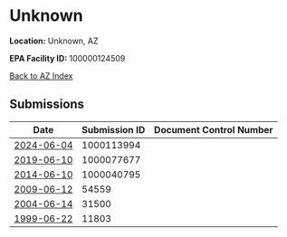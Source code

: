 # Unknown

**Location:** Unknown, AZ

**EPA Facility ID:** 100000124509

[Back to AZ Index](../../index.md)

## Submissions

| Date | Submission ID | Document Control Number |
|------|--------------|-------------------------|
| [2024-06-04](submissions/1000113994.md) | 1000113994 |  |
| [2019-06-10](submissions/1000077677.md) | 1000077677 |  |
| [2014-06-10](submissions/1000040795.md) | 1000040795 |  |
| [2009-06-12](submissions/54559.md) | 54559 |  |
| [2004-06-14](submissions/31500.md) | 31500 |  |
| [1999-06-22](submissions/11803.md) | 11803 |  |
